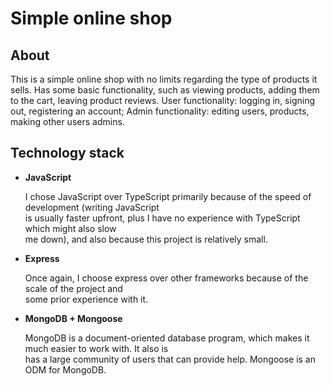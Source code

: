 # Simple online shop
## About
This is a simple online shop with no limits regarding the type of products it sells.
Has some basic functionality, such as viewing products, adding them to the cart, leaving product reviews.
User functionality: logging in, signing out, registering an account;
Admin functionality: editing users, products, making other users admins.

## Technology stack
- **JavaScript**  

  I chose JavaScript over TypeScript primarily because of the speed of development (writing JavaScript  
is usually faster upfront, plus I have no experience with TypeScript which might also slow  
me down), and also because this project is relatively small.

- **Express**

  Once again, I choose express over other frameworks because of the scale of the project and  
 some prior experience with it.

- **MongoDB + Mongoose**

  MongoDB is a document-oriented database program, which makes it much easier to work with. It also is  
has a large community of users that can provide help. Mongoose is an ODM for MongoDB.
